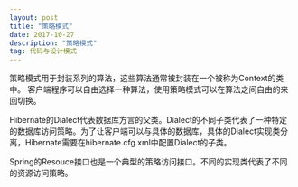```yaml
---
layout: post
title: "策略模式"
date: 2017-10-27
description: "策略模式"
tag: 代码与设计模式
--- 
```


策略模式用于封装系列的算法，这些算法通常被封装在一个被称为Context的类中。
客户端程序可以自由选择一种算法，使用策略模式可以在算法之间自由的来回切换。

Hibernate的Dialect代表数据库方言的父类。Dialect的不同子类代表了一种特定的数据库访问策略。为了让客户端可以与具体的数据库，具体的Dialect实现类分离，Hibernate需要在hibernate.cfg.xml中配置Dialect的子类。

Spring的Resouce接口也是一个典型的策略访问接口。不同的实现类代表了不同的资源访问策略。
